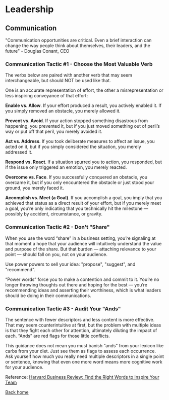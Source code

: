 # Leadership

## Communication

"Communication opportunities are critical. Even a brief interaction can change the way people think about themselves, their leaders, and the future" - Douglas Conant, CEO

### Communication Tactic #1 - Choose the Most Valuable Verb

The verbs below are paired with another verb that may seem interchangeable, but should NOT be used like that.

One is an accurate representation of effort, the other a misrepresentation or less inspiring conveyance of that effort:

**Enable vs. Allow**. If your effort produced a result, you actively enabled it. If you simply removed an obstacle, you merely allowed it.

**Prevent vs. Avoid**. If your action stopped something disastrous from happening, you prevented it, but if you just moved something out of peril’s way or put off that peril, you merely avoided it.

**Act vs. Address**. If you took deliberate measures to affect an issue, you acted on it, but if you simply considered the situation, you merely addressed it.

**Respond vs. React**. If a situation spurred you to action, you responded, but if the issue only triggered an emotion, you merely reacted.

**Overcome vs. Face**. If you successfully conquered an obstacle, you overcame it, but if you only encountered the obstacle or just stood your ground, you merely faced it.

**Accomplish vs. Meet (a Goal)**. If you accomplish a goal, you imply that you achieved that status as a direct result of your effort, but if you merely meet a goal, you’re only indicating that you technically hit the milestone — possibly by accident, circumstance, or gravity.

### Communication Tactic #2 - Don't "Share"

When you use the word “share” in a business setting, you’re signaling at that moment a hope that your audience will intuitively understand the value and purpose of the share. But that burden — attaching relevance to your point — should fall on you, not on your audience.

Use power powers to sell your idea: "propose", "suggest", and "recommend".

“Power words” force you to make a contention and commit to it. You’re no longer throwing thoughts out there and hoping for the best — you’re recommending ideas and asserting their worthiness, which is what leaders should be doing in their communications.

### Communication Tactic #3 - Audit Your "Ands"

The sentence with fewer descriptors and less content is more effective. That may seem counterintuitive at first, but the problem with multiple ideas is that they fight each other for attention, ultimately diluting the impact of each. “Ands” are red flags for those little conflicts.

This guidance does not mean you must banish “ands” from your lexicon like carbs from your diet. Just see them as flags to assess each occurrence. Ask yourself how much you really need multiple descriptors in a single point or sentence, knowing that even one more word means more cognitive work for your audience.

Reference: [Harvard Business Review: Find the Right Words to Inspire Your Team](https://hbr.org/2021/04/find-the-right-words-to-inspire-your-team)

[Back home](../README.md)
